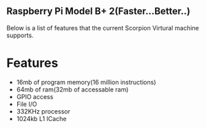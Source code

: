 ## Raspberry Pi Model B+ 2(Faster...Better..)
Below is a list of features that the current Scorpion Virtural machine supports.

# Features
- 16mb of program memory(16 million instructions)
- 64mb of ram(32mb of accessable ram)
- GPIO access
- File I/O
- 332KHz processor
- 1024kb L1 ICache
